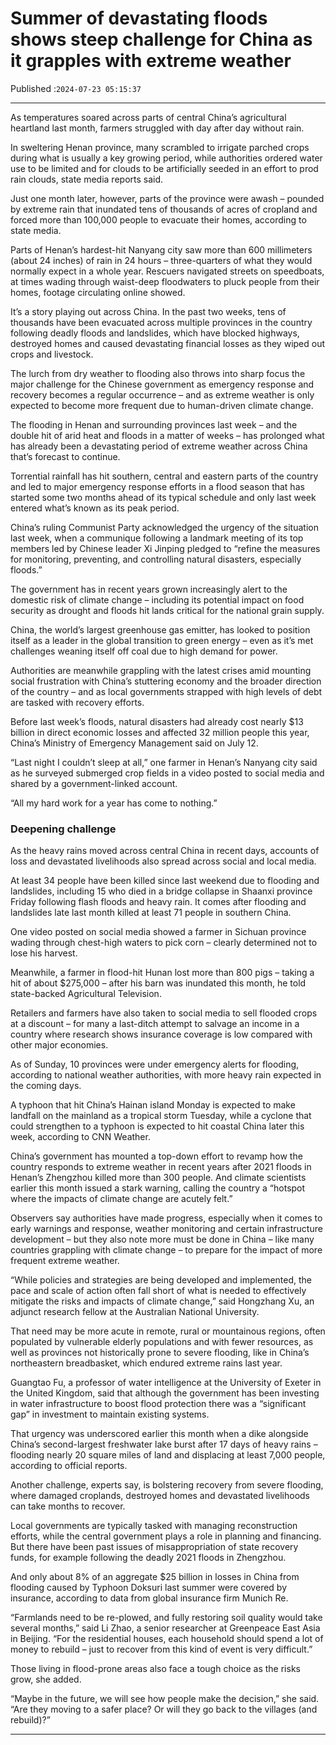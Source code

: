 # Summer of devastating floods shows steep challenge for China as it grapples with extreme weather

Published :`2024-07-23 05:15:37`

---

As temperatures soared across parts of central China’s agricultural heartland last month, farmers struggled with day after day without rain.

In sweltering Henan province, many scrambled to irrigate parched crops during what is usually a key growing period, while authorities ordered water use to be limited and for clouds to be artificially seeded in an effort to prod rain clouds, state media reports said.

Just one month later, however, parts of the province were awash – pounded by extreme rain that inundated tens of thousands of acres of cropland and forced more than 100,000 people to evacuate their homes, according to state media.

Parts of Henan’s hardest-hit Nanyang city saw more than 600 millimeters (about 24 inches) of rain in 24 hours – three-quarters of what they would normally expect in a whole year. Rescuers navigated streets on speedboats, at times wading through waist-deep floodwaters to pluck people from their homes, footage circulating online showed.

It’s a story playing out across China. In the past two weeks, tens of thousands have been evacuated across multiple provinces in the country following deadly floods and landslides, which have blocked highways, destroyed homes and caused devastating financial losses as they wiped out crops and livestock.

The lurch from dry weather to flooding also throws into sharp focus the major challenge for the Chinese government as emergency response and recovery becomes a regular occurrence – and as extreme weather is only expected to become more frequent due to human-driven climate change.

The flooding in Henan and surrounding provinces last week – and the double hit of arid heat and floods in a matter of weeks – has prolonged what has already been a devastating period of extreme weather across China that’s forecast to continue.

Torrential rainfall has hit southern, central and eastern parts of the country and led to major emergency response efforts in a flood season that has started some two months ahead of its typical schedule and only last week entered what’s known as its peak period.

China’s ruling Communist Party acknowledged the urgency of the situation last week, when a communique following a landmark meeting of its top members led by Chinese leader Xi Jinping pledged to “refine the measures for monitoring, preventing, and controlling natural disasters, especially floods.”

The government has in recent years grown increasingly alert to the domestic risk of climate change – including its potential impact on food security as drought and floods hit lands critical for the national grain supply.

China, the world’s largest greenhouse gas emitter, has looked to position itself as a leader in the global transition to green energy – even as it’s met challenges weaning itself off coal due to high demand for power.

Authorities are meanwhile grappling with the latest crises amid mounting social frustration with China’s stuttering economy and the broader direction of the country – and as local governments strapped with high levels of debt are tasked with recovery efforts.

Before last week’s floods, natural disasters had already cost nearly $13 billion in direct economic losses and affected 32 million people this year, China’s Ministry of Emergency Management said on July 12.

“Last night I couldn’t sleep at all,” one farmer in Henan’s Nanyang city said as he surveyed submerged crop fields in a video posted to social media and shared by a government-linked account.

“All my hard work for a year has come to nothing.”

### Deepening challenge

As the heavy rains moved across central China in recent days, accounts of loss and devastated livelihoods also spread across social and local media.

At least 34 people have been killed since last weekend due to flooding and landslides, including 15 who died in a bridge collapse in Shaanxi province Friday following flash floods and heavy rain. It comes after flooding and landslides late last month killed at least 71 people in southern China.

One video posted on social media showed a farmer in Sichuan province wading through chest-high waters to pick corn – clearly determined not to lose his harvest.

Meanwhile, a farmer in flood-hit Hunan lost more than 800 pigs – taking a hit of about $275,000 – after his barn was inundated this month, he told state-backed Agricultural Television.

Retailers and farmers have also taken to social media to sell flooded crops at a discount – for many a last-ditch attempt to salvage an income in a country where research shows insurance coverage is low compared with other major economies.

As of Sunday, 10 provinces were under emergency alerts for flooding, according to national weather authorities, with more heavy rain expected in the coming days.

A typhoon that hit China’s Hainan island Monday is expected to make landfall on the mainland as a tropical storm Tuesday, while a cyclone that could strengthen to a typhoon is expected to hit coastal China later this week, according to CNN Weather.

China’s government has mounted a top-down effort to revamp how the country responds to extreme weather in recent years after 2021 floods in Henan’s Zhengzhou killed more than 300 people. And climate scientists earlier this month issued a stark warning, calling the country a “hotspot where the impacts of climate change are acutely felt.”

Observers say authorities have made progress, especially when it comes to early warnings and response, weather monitoring and certain infrastructure development – but they also note more must be done in China – like many countries grappling with climate change – to prepare for the impact of more frequent extreme weather.

“While policies and strategies are being developed and implemented, the pace and scale of action often fall short of what is needed to effectively mitigate the risks and impacts of climate change,” said Hongzhang Xu, an adjunct research fellow at the Australian National University.

That need may be more acute in remote, rural or mountainous regions, often populated by vulnerable elderly populations and with fewer resources, as well as provinces not historically prone to severe flooding, like in China’s northeastern breadbasket, which endured extreme rains last year.

Guangtao Fu, a professor of water intelligence at the University of Exeter in the United Kingdom, said that although the government has been investing in water infrastructure to boost flood protection there was a “significant gap” in investment to maintain existing systems.

That urgency was underscored earlier this month when a dike alongside China’s second-largest freshwater lake burst after 17 days of heavy rains – flooding nearly 20 square miles of land and displacing at least 7,000 people, according to official reports.

Another challenge, experts say, is bolstering recovery from severe flooding, where damaged croplands, destroyed homes and devastated livelihoods can take months to recover.

Local governments are typically tasked with managing reconstruction efforts, while the central government plays a role in planning and financing. But there have been past issues of misappropriation of state recovery funds, for example following the deadly 2021 floods in Zhengzhou.

And only about 8% of an aggregate $25 billion in losses in China from flooding caused by Typhoon Doksuri last summer were covered by insurance, according to data from global insurance firm Munich Re.

“Farmlands need to be re-plowed, and fully restoring soil quality would take several months,” said Li Zhao, a senior researcher at Greenpeace East Asia in Beijing. “For the residential houses, each household should spend a lot of money to rebuild – just to recover from this kind of event is very difficult.”

Those living in flood-prone areas also face a tough choice as the risks grow, she added.

“Maybe in the future, we will see how people make the decision,” she said. “Are they moving to a safer place? Or will they go back to the villages (and rebuild)?”

---

